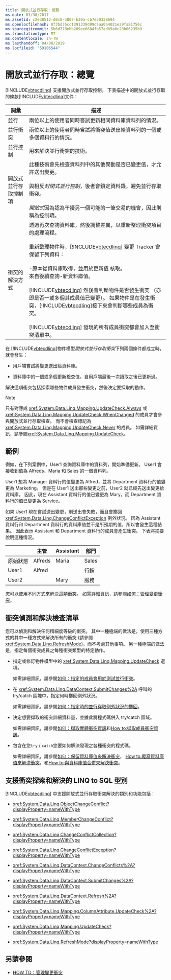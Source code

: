 ```yaml
---
title: 開放式並行存取：總覽
ms.date: 03/30/2017
ms.assetid: c2e38512-d0c8-4807-b30a-cb7e30338694
ms.openlocfilehash: 8f3bd35cc1391339d99d5aa0a4021e29fa81756c
ms.sourcegitcommit: 5b6d778ebb269ee6684fb57ad69a8c28b06235b9
ms.translationtype: MT
ms.contentlocale: zh-TW
ms.lasthandoff: 04/08/2019
ms.locfileid: "59106544"
---
```

# <a name="optimistic-concurrency-overview"></a>開放式並行存取：總覽
[!INCLUDE[vbtecdlinq](../../../../../../includes/vbtecdlinq-md.md)] 支援開放式並行存取控制。 下表描述中的開放式並行存取的條款[!INCLUDE[vbtecdlinq](../../../../../../includes/vbtecdlinq-md.md)]文件：  
  
|詞彙|描述|  
|-----------|-----------------|  
|並行|兩位以上的使用者同時嘗試更新相同資料庫資料列的情況。|  
|並行衝突|兩位以上的使用者同時嘗試將衝突值送出給資料列的一個或多個資料行的情況。|  
|並行控制|用來解決並行衝突的技術。|  
|開放式並行存取控制項|此種技術會先檢查資料列中的其他異動是否已變更值，才允許送出變更。<br /><br /> 與相反*封閉式並行控制*，後者會鎖定資料錄，避免並行存取衝突。<br /><br /> *開放式*因為認為干擾另一個可能的一筆交易的機會，因此則稱為控制項。|  
|衝突的解決方式|透過再次查詢資料庫，然後調整差異，以重新整理衝突項目的處理流程。<br /><br /> 重新整理物件時，[!INCLUDE[vbtecdlinq](../../../../../../includes/vbtecdlinq-md.md)] 變更 Tracker 會保留下列資料：<br /><br /> -原本從資料庫取得，並用於更新值 核取。<br />來自後續查詢-新資料庫值。<br /><br /> [!INCLUDE[vbtecdlinq](../../../../../../includes/vbtecdlinq-md.md)] 然後會判斷物件是否發生衝突 （亦即是否一或多個其成員值已變更）。 如果物件是在發生衝突，[!INCLUDE[vbtecdlinq](../../../../../../includes/vbtecdlinq-md.md)]接下來會判斷哪些成員為衝突。<br /><br /> [!INCLUDE[vbtecdlinq](../../../../../../includes/vbtecdlinq-md.md)] 發現的所有成員衝突都會加入至衝突清單中。|  
  
 在 [!INCLUDE[vbtecdlinq](../../../../../../includes/vbtecdlinq-md.md)]物件模型*開放式並行存取衝突*下列兩個條件都成立時，就會發生：  
  
-   用戶端嘗試將變更送出給資料庫。  
  
-   資料庫中的一個或多個更新檢查值，自用戶端最後一次讀取之後已更新過。  
  
 解決這項衝突包括探索哪些物件成員發生衝突，然後決定要採取的動作。  
  
> [!NOTE]
>  只有對應成 <xref:System.Data.Linq.Mapping.UpdateCheck.Always> 或 <xref:System.Data.Linq.Mapping.UpdateCheck.WhenChanged> 的成員才會參與開放式並行存取檢查。 而不會檢查標記為 <xref:System.Data.Linq.Mapping.UpdateCheck.Never> 的成員。 如需詳細資訊，請參閱<xref:System.Data.Linq.Mapping.UpdateCheck>。  
  
## <a name="example"></a>範例  
 例如，在下列案例中，User1 查詢資料庫中的資料列，開始準備更新。 User1 會接收到值為 Alfreds、Maria 和 Sales 的一個資料列。  
  
 User1 想將 Manager 資料行的值變更為 Alfred，並將 Department 資料行的值變更為 Marketing。 但是在 User1 送出那些變更之前，User2 就已經先送出變更給資料庫。 因此，現在 Assistant 資料行的值已變更為 Mary，而 Department 資料行的值已變更為 Service。  
  
 如果 User1 現在嘗試送出變更，則送出會失敗，而且會擲回 <xref:System.Data.Linq.ChangeConflictException> 例外狀況。 因為 Assistant 資料行和 Department 資料行的資料庫值並不是所預期的值，所以會發生這種結果。 因此表示 Assistant 和 Department 資料行的成員會產生衝突。 下表將摘要說明這種情況。  
  
||主管|Assistant|部門|  
|------|-------------|---------------|----------------|  
|原始狀態|Alfreds|Maria|Sales|  
|User1|Alfred||行銷|  
|User2||Mary|服務|  
  
 您可以使用不同方式來解決這類衝突。 如需詳細資訊，請參閱[如何：管理變更衝突](../../../../../../docs/framework/data/adonet/sql/linq/how-to-manage-change-conflicts.md)。  
  
## <a name="conflict-detection-and-resolution-checklist"></a>衝突偵測和解決檢查清單  
 您可以偵測和解決任何精細度等級的衝突。 其中一種極端的做法是，使用三種方式的其中一種方式來解決所有的衝突 (請參閱 <xref:System.Data.Linq.RefreshMode>)，而不考慮其他事項。 另一種極端的做法是，指定每個衝突成員之每種衝突類型的特定動作。  
  
-   指定或修訂物件模型中的 <xref:System.Data.Linq.Mapping.UpdateCheck> 選項。  
  
     如需詳細資訊，請參閱[如何：指定的成員會用於測試並行衝突](../../../../../../docs/framework/data/adonet/sql/linq/how-to-specify-which-members-are-tested-for-concurrency-conflicts.md)。  
  
-   在 <xref:System.Data.Linq.DataContext.SubmitChanges%2A> 呼叫的 try/catch 區塊中，指定何時擲回例外狀況。  
  
     如需詳細資訊，請參閱[如何：指定時的並行存取例外狀況的擲回](../../../../../../docs/framework/data/adonet/sql/linq/how-to-specify-when-concurrency-exceptions-are-thrown.md)。  
  
-   決定想要擷取的衝突詳細資料量，並據此將程式碼併入 try/catch 區域。  
  
     如需詳細資訊，請參閱[如何：擷取實體衝突資訊](../../../../../../docs/framework/data/adonet/sql/linq/how-to-retrieve-entity-conflict-information.md)和[How to:擷取成員衝突資訊](../../../../../../docs/framework/data/adonet/sql/linq/how-to-retrieve-member-conflict-information.md)。  
  
-   包含在您`try` / `catch`您要如何解決發現之各種衝突的程式碼。  
  
     如需詳細資訊，請參閱[如何：保留資料庫值來解決衝突](../../../../../../docs/framework/data/adonet/sql/linq/how-to-resolve-conflicts-by-retaining-database-values.md)， [How to:覆寫資料庫值來解決衝突](../../../../../../docs/framework/data/adonet/sql/linq/how-to-resolve-conflicts-by-overwriting-database-values.md)，和[How to:與資料庫值合併來解決衝突](../../../../../../docs/framework/data/adonet/sql/linq/how-to-resolve-conflicts-by-merging-with-database-values.md)。  
  
## <a name="linq-to-sql-types-that-support-conflict-discovery-and-resolution"></a>支援衝突探索和解決的 LINQ to SQL 型別  
 [!INCLUDE[vbtecdlinq](../../../../../../includes/vbtecdlinq-md.md)] 中支援開放式並行存取衝突解決的類別和功能包括：  
  
-   <xref:System.Data.Linq.ObjectChangeConflict?displayProperty=nameWithType>  
  
-   <xref:System.Data.Linq.MemberChangeConflict?displayProperty=nameWithType>  
  
-   <xref:System.Data.Linq.ChangeConflictCollection?displayProperty=nameWithType>  
  
-   <xref:System.Data.Linq.ChangeConflictException?displayProperty=nameWithType>  
  
-   <xref:System.Data.Linq.DataContext.ChangeConflicts%2A?displayProperty=nameWithType>  
  
-   <xref:System.Data.Linq.DataContext.SubmitChanges%2A?displayProperty=nameWithType>  
  
-   <xref:System.Data.Linq.DataContext.Refresh%2A?displayProperty=nameWithType>  
  
-   <xref:System.Data.Linq.Mapping.ColumnAttribute.UpdateCheck%2A?displayProperty=nameWithType>  
  
-   <xref:System.Data.Linq.Mapping.UpdateCheck?displayProperty=nameWithType>  
  
-   <xref:System.Data.Linq.RefreshMode?displayProperty=nameWithType>  
  
## <a name="see-also"></a>另請參閱

- [HOW TO：管理變更衝突](../../../../../../docs/framework/data/adonet/sql/linq/how-to-manage-change-conflicts.md)
